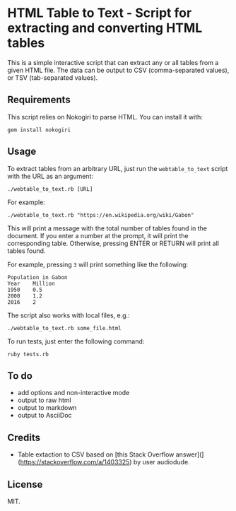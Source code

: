 # HTML Table to Text - Script for extracting and converting HTML tables

This is a simple interactive script that can extract any or all tables from a given HTML file. The data can be output to CSV (comma-separated values), or TSV (tab-separated values).

## Requirements

This script relies on Nokogiri to parse HTML. You can install it with:

    gem install nokogiri

## Usage

To extract tables from an arbitrary URL, just run the `webtable_to_text` script with the URL as an argument:

    ./webtable_to_text.rb [URL]

For example:

    ./webtable_to_text.rb "https://en.wikipedia.org/wiki/Gabon"

This will print a message with the total number of tables found in the document. If you enter a number at the prompt, it will print the corresponding table. Otherwise, pressing ENTER or RETURN will print all tables found.

For example, pressing `3` will print something like the following:

    Population in Gabon
    Year	Million 
    1950	0.5 
    2000	1.2 
    2016	2

The script also works with local files, e.g.:

    ./webtable_to_text.rb some_file.html

To run tests, just enter the following command:

    ruby tests.rb

## To do

* add options and non-interactive mode
* output to raw html
* output to markdown
* output to AsciiDoc

## Credits

* Table extaction to CSV based on [this Stack Overflow answer](](https://stackoverflow.com/a/1403325) by user audiodude.

## License

MIT.
